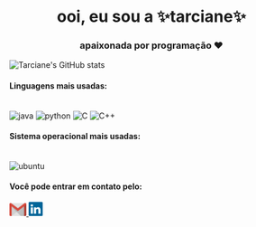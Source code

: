 
<h1 align="center">ooi, eu sou a ✨tarciane✨</h1>

<h3 align="center">apaixonada por programação ❤️ </h3>


![Tarciane's GitHub stats](https://github-readme-stats.vercel.app/api?username=tarci-ane&show_icons=true&theme=dracula)



<h4 align> Linguagens mais usadas: </h4>
<div style= "display": inline_block></br>

<img aling="center" alt="java" src="https://img.shields.io/badge/Java-ED8B00?style=for-the-badge&logo=java&logoColor=white" />

 <img aling="center" alt="python" src="https://img.shields.io/badge/Python-3776AB?style=for-the-badge&logo=python&logoColor=white"/>
 
 <img aling="center" alt="C" src="https://img.shields.io/badge/C-00599C?style=for-the-badge&logo=c&logoColor=white"/>
 
 <img aling="center" alt="C++" src="https://img.shields.io/badge/C%2B%2B-00599C?style=for-the-badge&logo=c%2B%2B&logoColor=white"/>
</div>


<h4 align>Sistema operacional mais usadas: </h4>

<div style= "display": inline_block></br>
 <img aling="center" alt="ubuntu" src="https://img.shields.io/badge/Ubuntu-E95420?style=for-the-badge&logo=ubuntu&logoColor=white" />

</div>

<div> 
 
<h4 align>Você pode entrar em contato pelo: </h4>



<a href = "mailto: tarciane.marluce@gmail.com">
<img width="30" src="gmail.svg"

</a>

 <a href = "https://www.linkedin.com/in/tarciane-marluce/">
<img width="25" src="linkedin.svg"
     </a>

</div>


